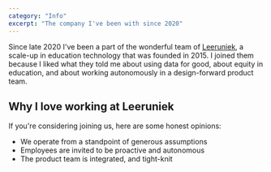 ```yaml
---
category: "Info"
excerpt: "The company I've been with since 2020"
---
```

Since late 2020 I've been a part of the wonderful team of [Leeruniek](https://www.leeruniek.nl), a scale-up in education technology that was founded in 2015. I joined them because I liked what they told me about using data for good, about equity in education, and about working autonomously in a design-forward product team.

## Why I love working at Leeruniek
If you're considering joining us, here are some honest opinions:
- We operate from a standpoint of generous assumptions
- Employees are invited to be proactive and autonomous
- The product team is integrated, and tight-knit